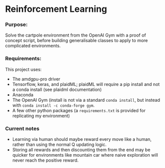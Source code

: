 # Reinforcement Learning

### Purpose:

Solve the cartpole environment from the OpenAI Gym with a proof of concept script, before building generalisable classes to apply to more complicated environments.


### Requirements:

This project uses:

* The amdgpu-pro driver
* Tensorflow, keras, and plaidML; plaidML will require a pip install and not a conda install (see plaidml documentation)
* Anaconda
* The OpenAI Gym (install is not via a standard `conda install`, but instead with `conda install -c conda-forge gym`.
* A few other python packages (a `requirements.txt` is provided for replicating my environment)

### Current notes
* Learning via human should maybe reward every move like a human, rather than using the normal Q updating logic. 
* Storing all rewards and then discounting them from the end may be quicker for environments like mountain car where naive exploration will never reach the positive reward. 
